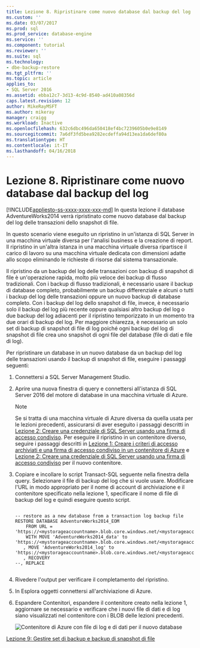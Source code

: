 ```yaml
---
title: Lezione 8. Ripristinare come nuovo database dal backup del log | Microsoft Docs
ms.custom: ''
ms.date: 03/07/2017
ms.prod: sql
ms.prod_service: database-engine
ms.service: ''
ms.component: tutorial
ms.reviewer: ''
ms.suite: sql
ms.technology:
- dbe-backup-restore
ms.tgt_pltfrm: ''
ms.topic: article
applies_to:
- SQL Server 2016
ms.assetid: ebba12c7-3d13-4c9d-8540-ad410a08356d
caps.latest.revision: 12
author: MikeRayMSFT
ms.author: mikeray
manager: craigg
ms.workload: Inactive
ms.openlocfilehash: 632c6dbc496da650418ef4bc7239605b0e9e8149
ms.sourcegitcommit: 7a6df3fd5bea9282ecdeffa94d13ea1da6def80a
ms.translationtype: HT
ms.contentlocale: it-IT
ms.lasthandoff: 04/16/2018
---
```

# <a name="lesson-8-restore-as-new-database-from-log-backup"></a>Lezione 8. Ripristinare come nuovo database dal backup del log
[!INCLUDE[appliesto-ss-xxxx-xxxx-xxx-md](../includes/appliesto-ss-xxxx-xxxx-xxx-md.md)]
In questa lezione il database AdventureWorks2014 verrà ripristinato come nuovo database dal backup del log delle transazioni dello snapshot di file.  
  
In questo scenario viene eseguito un ripristino in un'istanza di SQL Server in una macchina virtuale diversa per l'analisi business e la creazione di report. Il ripristino in un'altra istanza in una macchina virtuale diversa ripartisce il carico di lavoro su una macchina virtuale dedicata con dimensioni adatte allo scopo eliminando le richieste di risorse dal sistema transazionale.  
  
Il ripristino da un backup del log delle transazioni con backup di snapshot di file è un'operazione rapida, molto più veloce dei backup di flusso tradizionali. Con i backup di flusso tradizionali, è necessario usare il backup di database completo, probabilmente un backup differenziale e alcuni o tutti i backup del log delle transazioni oppure un nuovo backup di database completo. Con i backup del log dello snapshot di file, invece, è necessario solo il backup del log più recente oppure qualsiasi altro backup del log o due backup del log adiacenti per il ripristino temporizzato in un momento tra due orari di backup del log. Per maggiore chiarezza, è necessario un solo set di backup di snapshot di file di log poiché ogni backup del log di snapshot di file crea uno snapshot di ogni file del database (file di dati e file di log).  
  
Per ripristinare un database in un nuovo database da un backup del log delle transazioni usando il backup di snapshot di file, eseguire i passaggi seguenti:  
  
1.  Connettersi a SQL Server Management Studio.  
  
2.  Aprire una nuova finestra di query e connettersi all'istanza di SQL Server 2016 del motore di database in una macchina virtuale di Azure.  
  
    > [!NOTE]  
    > Se si tratta di una macchina virtuale di Azure diversa da quella usata per le lezioni precedenti, assicurarsi di aver eseguito i passaggi descritti in [Lezione 2: Creare una credenziale di SQL Server usando una firma di accesso condiviso](../relational-databases/lesson-2-create-a-sql-server-credential-using-a-shared-access-signature.md). Per eseguire il ripristino in un contenitore diverso, seguire i passaggi descritti in [Lezione 1: Creare i criteri di accesso archiviati e una firma di accesso condiviso in un contenitore di Azure](../relational-databases/lesson-1-create-stored-access-policy-and-shared-access-signature.md) e [Lezione 2: Creare una credenziale di SQL Server usando una firma di accesso condiviso](../relational-databases/lesson-2-create-a-sql-server-credential-using-a-shared-access-signature.md) per il nuovo contenitore.  
  
3.  Copiare e incollare lo script Transact-SQL seguente nella finestra della query. Selezionare il file di backup del log che si vuole usare. Modificare l'URL in modo appropriato per il nome di account di archiviazione e il contenitore specificato nella lezione 1, specificare il nome di file di backup del log e quindi eseguire questo script.  
  
    ```  
  
    -- restore as a new database from a transaction log backup file  
    RESTORE DATABASE AdventureWorks2014_EOM   
        FROM URL = 'https://<mystorageaccountname>.blob.core.windows.net/<mystorageaccountcontainername>/<logbackupfile.bak'    
        WITH MOVE 'AdventureWorks2014_data' to 'https://<mystorageaccountname>.blob.core.windows.net/<mystorageaccountcontainername>/AdventureWorks2014_EOM_Data.mdf'  
       , MOVE 'AdventureWorks2014_log' to 'https://<mystorageaccountname>.blob.core.windows.net/<mystorageaccountcontainername>/AdventureWorks2014_EOM_Log.ldf'  
       , RECOVERY  
    --, REPLACE  
  
    ```  
  
4.  Rivedere l'output per verificare il completamento del ripristino.  
  
5.  In Esplora oggetti connettersi all'archiviazione di Azure.  
  
6.  Espandere Contenitori, espandere il contenitore creato nella lezione 1, aggiornare se necessario e verificare che i nuovi file di dati e di log siano visualizzati nel contenitore con i BLOB delle lezioni precedenti.  
  
    ![Contenitore di Azure con file di log e di dati per il nuovo database](../relational-databases/media/e9705083-86bc-4309-a0bf-92c15f174c0a.JPG "Contenitore di Azure con file di log e di dati per il nuovo database")  
  
[Lezione 9: Gestire set di backup e backup di snapshot di file](../relational-databases/lesson-9-manage-backup-sets-and-file-snapshot-backups.md)  
  
  
  
